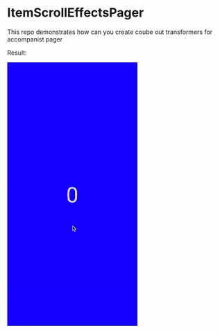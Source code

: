 # ItemScrollEffectsPager

This repo demonstrates how can you create coube out transformers for accompanist pager 

Result:

![](https://github.com/tkach13/ItemScrollEffectsPager/blob/development/final-result.gif)
